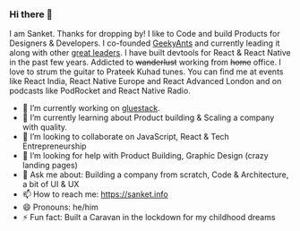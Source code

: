 ### Hi there 👋


I am Sanket. Thanks for dropping by! I like to Code and build Products for Designers & Developers. I co-founded [GeekyAnts](https://geekyants.com) and currently leading it along with other [great leaders](https://geekyants.com/team). I have built devtools for React & React Native in the past few years. Addicted to ~~wanderlust~~ working from ~~home~~ office. I love to strum the guitar to Prateek Kuhad tunes. You can find me at events like React India, React Native Europe and React Advanced London and on podcasts like PodRocket and React Native Radio.


- 🔭  I’m currently working on [gluestack](https://gluestack.io).
- 🌱  I’m currently learning about Product building & Scaling a company with quality.
- 👯  I’m looking to collaborate on JavaScript, React & Tech Entrepreneurship
- 🤔  I’m looking for help with Product Building, Graphic Design (crazy landing pages)
- 💬  Ask me about: Building a company from scratch, Code & Architecture, a bit of UI & UX
- 📫  How to reach me: https://sanket.info
- 😄  Pronouns: he/him
- ⚡  Fun fact: Built a Caravan in the lockdown for my childhood dreams

<!-- Built a QBasic imitation of MS-DOS to trick people with C:/> prompts at the age of 8, I have come a long way since and identify myself as an Open Source guy who loves to experiment with new tech. I live to break it, hack it, and build it.  -->
